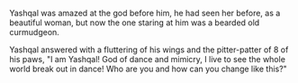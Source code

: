 Yashqal was amazed at the god before him, he had seen her before, as a beautiful woman, but now the one staring at him was a bearded old curmudgeon. 

Yashqal answered with a fluttering of his wings and the pitter-patter of 8 of his paws, "I am Yashqal! God of dance and mimicry, I live to see the whole world break out in dance! Who are you and how can you change like this?"